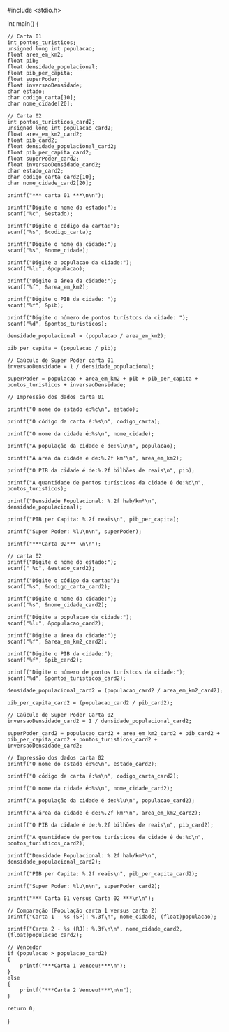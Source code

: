 #include <stdio.h>

int main()
{

    // Carta 01
    int pontos_turisticos;
    unsigned long int populacao;
    float area_em_km2;
    float pib;
    float densidade_populacional;
    float pib_per_capita;
    float superPoder;
    float inversaoDensidade;
    char estado;
    char codigo_carta[10];
    char nome_cidade[20];

    // Carta 02
    int pontos_turisticos_card2;
    unsigned long int populacao_card2;
    float area_em_km2_card2;
    float pib_card2;
    float densidade_populacional_card2;
    float pib_per_capita_card2;
    float superPoder_card2;
    float inversaoDensidade_card2;
    char estado_card2;
    char codigo_carta_card2[10];
    char nome_cidade_card2[20];

    printf("*** carta 01 ***\n\n");

    printf("Digite o nome do estado:");
    scanf("%c", &estado);

    printf("Digite o código da carta:");
    scanf("%s", &codigo_carta);

    printf("Digite o nome da cidade:");
    scanf("%s", &nome_cidade);

    printf("Digite a populacao da cidade:");
    scanf("%lu", &populacao);

    printf("Digite a área da cidade:");
    scanf("%f", &area_em_km2);

    printf("Digite o PIB da cidade: ");
    scanf("%f", &pib);

    printf("Digite o número de pontos turístcos da cidade: ");
    scanf("%d", &pontos_turisticos);

    densidade_populacional = (populacao / area_em_km2);

    pib_per_capita = (populacao / pib);

    // Caúculo de Super Poder carta 01
    inversaoDensidade = 1 / densidade_populacional;

    superPoder = populacao + area_em_km2 + pib + pib_per_capita + pontos_turisticos + inversaoDensidade;

    // Impressão dos dados carta 01

    printf("O nome do estado é:%c\n", estado);

    printf("O código da carta é:%s\n", codigo_carta);

    printf("O nome da cidade é:%s\n", nome_cidade);

    printf("A população da cidade é de:%lu\n", populacao);

    printf("A área da cidade é de:%.2f km²\n", area_em_km2);

    printf("O PIB da cidade é de:%.2f bilhões de reais\n", pib);

    printf("A quantidade de pontos turísticos da cidade é de:%d\n", pontos_turisticos);

    printf("Densidade Populacional: %.2f hab/km²\n", densidade_populacional);

    printf("PIB per Capita: %.2f reais\n", pib_per_capita);

    printf("Super Poder: %lu\n\n", superPoder);

    printf("***Carta 02*** \n\n");

    // carta 02
    printf("Digite o nome do estado:");
    scanf(" %c", &estado_card2);

    printf("Digite o código da carta:");
    scanf("%s", &codigo_carta_card2);

    printf("Digite o nome da cidade:");
    scanf("%s", &nome_cidade_card2);

    printf("Digite a populacao da cidade:");
    scanf("%lu", &populacao_card2);

    printf("Digite a área da cidade:");
    scanf("%f", &area_em_km2_card2);

    printf("Digite o PIB da cidade:");
    scanf("%f", &pib_card2);

    printf("Digite o número de pontos turístcos da cidade:");
    scanf("%d", &pontos_turisticos_card2);

    densidade_populacional_card2 = (populacao_card2 / area_em_km2_card2);

    pib_per_capita_card2 = (populacao_card2 / pib_card2);

    // Caúculo de Super Poder Carta 02
    inversaoDensidade_card2 = 1 / densidade_populacional_card2;

    superPoder_card2 = populacao_card2 + area_em_km2_card2 + pib_card2 + pib_per_capita_card2 + pontos_turisticos_card2 + inversaoDensidade_card2;

    // Impressão dos dados carta 02
    printf("O nome do estado é:%c\n", estado_card2);

    printf("O código da carta é:%s\n", codigo_carta_card2);

    printf("O nome da cidade é:%s\n", nome_cidade_card2);

    printf("A população da cidade é de:%lu\n", populacao_card2);

    printf("A área da cidade é de:%.2f km²\n", area_em_km2_card2);

    printf("O PIB da cidade é de:%.2f bilhões de reais\n", pib_card2);

    printf("A quantidade de pontos turísticos da cidade é de:%d\n", pontos_turisticos_card2);

    printf("Densidade Populacional: %.2f hab/km²\n", densidade_populacional_card2);

    printf("PIB per Capita: %.2f reais\n", pib_per_capita_card2);

    printf("Super Poder: %lu\n\n", superPoder_card2);

    printf("*** Carta 01 versus Carta 02 ***\n\n");

    // Comparação (População carta 1 versus carta 2)
    printf("Carta 1 - %s (SP): %.3f\n", nome_cidade, (float)populacao);

    printf("Carta 2 - %s (RJ): %.3f\n\n", nome_cidade_card2, (float)populacao_card2);

    // Vencedor
    if (populacao > populacao_card2)
    {
        printf("***Carta 1 Venceu!***\n");
    }
    else
    {
        printf("***Carta 2 Venceu!***\n\n");
    }

    return 0;
}
